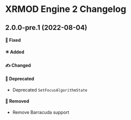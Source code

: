 # XRMOD Engine 2 Changelog

## 2.0.0-pre.1 (2022-08-04)

#### 🐞 Fixed



#### ✴️ Added



#### ✍️ Changed


#### 🚫 Deprecated

- Deprecated `SetFocusAlgorithmState`

#### 🚮 Removed

- Remove Barracuda support